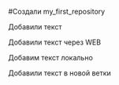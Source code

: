 #Создали my_first_repository 

Добавили текст

Добавили текст через WEB

Добавим текст локально

Добавили текст в новой ветки